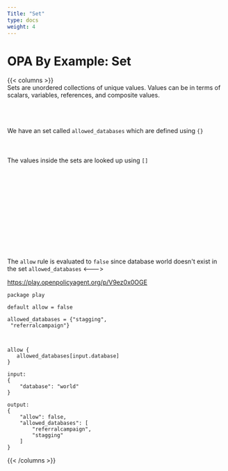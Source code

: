 ```yaml
---
Title: "Set"
type: docs
weight: 4
---
```


# OPA By Example: Set

{{< columns >}}
<br>
Sets are unordered collections of unique values. Values can be in terms of scalars, variables, references, and composite values.
<br>
<br>
<br>
<br>

We have an set called `allowed_databases` which are defined using `{}`
<br>
<br>
<br>
<br>
The values inside the sets are looked up using `[]`

<br>
<br>
<br>
<br>
<br>
<br>
<br>
<br>
<br>
<br>
<br>

The `allow` rule is evaluated to `false` since database world doesn't exist in the set `allowed_databases`
<--->

https://play.openpolicyagent.org/p/V9ez0x0OGE
```
package play

default allow = false

allowed_databases = {"stagging",
 "referralcampaign"}



allow {
   allowed_databases[input.database]
}

```

```
input:
{
    "database": "world"
}

```

```
output: 
{
    "allow": false,
    "allowed_databases": [
        "referralcampaign",
        "stagging"
    ]
}

```
{{< /columns >}}